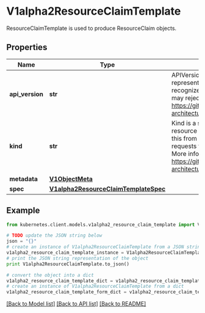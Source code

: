 # V1alpha2ResourceClaimTemplate

ResourceClaimTemplate is used to produce ResourceClaim objects.

## Properties
Name | Type | Description | Notes
------------ | ------------- | ------------- | -------------
**api_version** | **str** | APIVersion defines the versioned schema of this representation of an object. Servers should convert recognized schemas to the latest internal value, and may reject unrecognized values. More info: https://git.k8s.io/community/contributors/devel/sig-architecture/api-conventions.md#resources | [optional] 
**kind** | **str** | Kind is a string value representing the REST resource this object represents. Servers may infer this from the endpoint the kubernetes.client submits requests to. Cannot be updated. In CamelCase. More info: https://git.k8s.io/community/contributors/devel/sig-architecture/api-conventions.md#types-kinds | [optional] 
**metadata** | [**V1ObjectMeta**](V1ObjectMeta.md) |  | [optional] 
**spec** | [**V1alpha2ResourceClaimTemplateSpec**](V1alpha2ResourceClaimTemplateSpec.md) |  | 

## Example

```python
from kubernetes.client.models.v1alpha2_resource_claim_template import V1alpha2ResourceClaimTemplate

# TODO update the JSON string below
json = "{}"
# create an instance of V1alpha2ResourceClaimTemplate from a JSON string
v1alpha2_resource_claim_template_instance = V1alpha2ResourceClaimTemplate.from_json(json)
# print the JSON string representation of the object
print V1alpha2ResourceClaimTemplate.to_json()

# convert the object into a dict
v1alpha2_resource_claim_template_dict = v1alpha2_resource_claim_template_instance.to_dict()
# create an instance of V1alpha2ResourceClaimTemplate from a dict
v1alpha2_resource_claim_template_form_dict = v1alpha2_resource_claim_template.from_dict(v1alpha2_resource_claim_template_dict)
```
[[Back to Model list]](../README.md#documentation-for-models) [[Back to API list]](../README.md#documentation-for-api-endpoints) [[Back to README]](../README.md)



